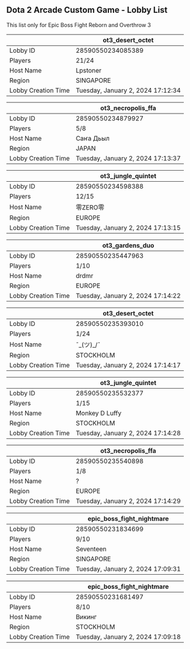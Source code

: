## Dota 2 Arcade Custom Game - Lobby List

This list only for Epic Boss Fight Reborn and Overthrow 3

|  | ot3_desert_octet |
| ------ | ------ |
| Lobby ID | 28590550234085389 |
| Players | 21/24 |
| Host Name | Lpstoner |
| Region | SINGAPORE |
| Lobby Creation Time | Tuesday, January 2, 2024 17:12:34 |


|  | ot3_necropolis_ffa |
| ------ | ------ |
| Lobby ID | 28590550234879927 |
| Players | 5/8 |
| Host Name | Caҥа Дьыл |
| Region | JAPAN |
| Lobby Creation Time | Tuesday, January 2, 2024 17:13:37 |


|  | ot3_jungle_quintet |
| ------ | ------ |
| Lobby ID | 28590550234598388 |
| Players | 12/15 |
| Host Name | 零ZERO零 |
| Region | EUROPE |
| Lobby Creation Time | Tuesday, January 2, 2024 17:13:15 |


|  | ot3_gardens_duo |
| ------ | ------ |
| Lobby ID | 28590550235447963 |
| Players | 1/10 |
| Host Name | drdmr |
| Region | EUROPE |
| Lobby Creation Time | Tuesday, January 2, 2024 17:14:22 |


|  | ot3_desert_octet |
| ------ | ------ |
| Lobby ID | 28590550235393010 |
| Players | 1/24 |
| Host Name | ¯\_(ツ)_/¯ |
| Region | STOCKHOLM |
| Lobby Creation Time | Tuesday, January 2, 2024 17:14:17 |


|  | ot3_jungle_quintet |
| ------ | ------ |
| Lobby ID | 28590550235532377 |
| Players | 1/15 |
| Host Name | Monkey D Luffy |
| Region | STOCKHOLM |
| Lobby Creation Time | Tuesday, January 2, 2024 17:14:28 |


|  | ot3_necropolis_ffa |
| ------ | ------ |
| Lobby ID | 28590550235540898 |
| Players | 1/8 |
| Host Name | ? |
| Region | EUROPE |
| Lobby Creation Time | Tuesday, January 2, 2024 17:14:29 |


|  | epic_boss_fight_nightmare |
| ------ | ------ |
| Lobby ID | 28590550231834699 |
| Players | 9/10 |
| Host Name | Seventeen |
| Region | SINGAPORE |
| Lobby Creation Time | Tuesday, January 2, 2024 17:09:31 |


|  | epic_boss_fight_nightmare |
| ------ | ------ |
| Lobby ID | 28590550231681497 |
| Players | 8/10 |
| Host Name | Викинг |
| Region | STOCKHOLM |
| Lobby Creation Time | Tuesday, January 2, 2024 17:09:18 |


